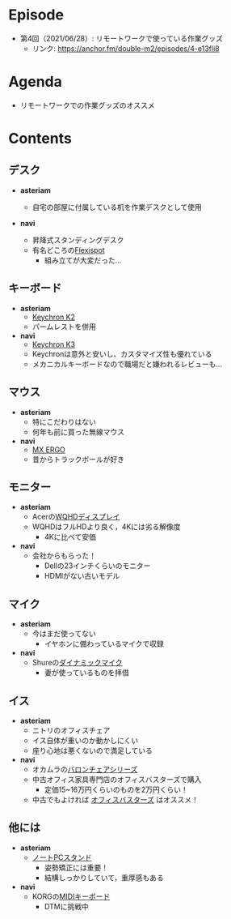 # Episode
- 第4回（2021/06/28）: リモートワークで使っている作業グッズ
    - リンク: https://anchor.fm/double-m2/episodes/4-e13fli8

# Agenda
- リモートワークでの作業グッズのオススメ

# Contents
## デスク
- **asteriam**
    - 自宅の部屋に付属している机を作業デスクとして使用

- **navi**
    - 昇降式スタンディングデスク
    - 有名どころの[Flexispot](https://flexispot.jp/)
        - 組み立てが大変だった...

## キーボード
- **asteriam**
    - [Keychron K2](https://www.keychron.com/products/keychron-k2-wireless-mechanical-keyboard)
    - パームレストを併用
- **navi**
    - [Keychron K3](https://www.keychron.com/products/keychron-k3-wireless-mechanical-keyboard)
    - Keychronは意外と安いし、カスタマイズ性も優れている
    - メカニカルキーボードなので職場だと嫌われるレビューも...

## マウス
- **asteriam**
    - 特にこだわりはない
    - 何年も前に買った無線マウス
- **navi**
    - [MX ERGO](https://www.logicool.co.jp/ja-jp/products/mice/mx-ergo-wireless-trackball-mouse.910-005183.html)
    - 昔からトラックボールが好き

## モニター
- **asteriam**
    - Acerの[WQHDディスプレイ](https://www.amazon.co.jp/gp/product/B084B948TK/ref=ppx_yo_dt_b_asin_title_o06_s00)
    - WQHDはフルHDより良く，4Kには劣る解像度
        - 4Kに比べて安価
- **navi**
    - 会社からもらった！
        - Dellの23インチくらいのモニター
        - HDMIがない古いモデル

## マイク
- **asteriam**
    - 今はまだ使ってない
        - イヤホンに備わっているマイクで収録
- **navi**
    - Shureの[ダイナミックマイク](https://amzn.to/3dgucDk)
        - 妻が使っているものを拝借

## イス
- **asteriam**
    - ニトリのオフィスチェア
    - イス自体が重いのか動かしにくい
    - 座り心地は悪くないので満足している
- **navi**
    - オカムラの[バロンチェアシリーズ](https://www.okamura.co.jp/product/seating/baron/)
    - 中古オフィス家具専門店のオフィスバスターズで購入
        - 定価15~16万円くらいのものを2万円くらい！
    - 中古でもよければ [オフィスバスターズ](https://www.officebusters.com/)
      はオススメ！

## 他には
- **asteriam**
    - [ノートPCスタンド](https://amzn.to/3A2OTg7)
        - 姿勢矯正には重要！
        - 結構しっかりしていて，重厚感もある
- **navi**
    - KORGの[MIDIキーボード](https://amzn.to/3jde8Gj)
        - DTMに挑戦中


